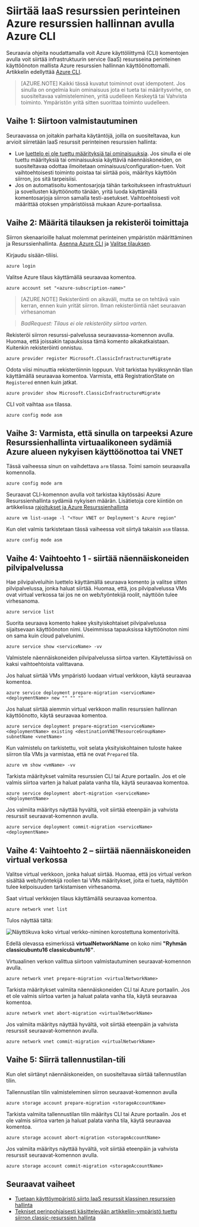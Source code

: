 <properties
    pageTitle="Siirtää IaaS resurssien perinteinen Azure resurssien hallinnan avulla Azure CLI | Microsoft Azure"
    description="Tässä artikkelissa käydään läpi resurssien ympäristö tuettu siirron classic-Azure resurssien hallinnan avulla Azure CLI"
    services="virtual-machines-linux"
    documentationCenter=""
    authors="cynthn"
    manager="timlt"
    editor=""
    tags="azure-resource-manager"/>

<tags
    ms.service="virtual-machines-linux"
    ms.workload="infrastructure-services"
    ms.tgt_pltfrm="vm-linux"
    ms.devlang="na"
    ms.topic="article"
    ms.date="07/19/2016"
    ms.author="cynthn"/>

# <a name="migrate-iaas-resources-from-classic-to-azure-resource-manager-by-using-azure-cli"></a>Siirtää IaaS resurssien perinteinen Azure resurssien hallinnan avulla Azure CLI

Seuraavia ohjeita noudattamalla voit Azure käyttöliittymä (CLI) komentojen avulla voit siirtää infrastruktuurin service (IaaS) resursseina perinteinen käyttöönoton mallista Azure resurssien hallinnan käyttöönottomalli. Artikkelin edellyttää [Azure CLI](../xplat-cli-install.md).

>[AZURE.NOTE] Kaikki tässä kuvatut toiminnot ovat idempotent. Jos sinulla on ongelmia kuin ominaisuus jota ei tueta tai määritysvirhe, on suositeltavaa valmisteleminen, yritä uudelleen Keskeytä tai Vahvista toiminto. Ympäristön yritä sitten suorittaa toiminto uudelleen.

## <a name="step-1-prepare-for-migration"></a>Vaihe 1: Siirtoon valmistautuminen

Seuraavassa on joitakin parhaita käytäntöjä, joilla on suositeltavaa, kun arvioit siirretään IaaS resurssit perinteinen resurssien hallinta:

- Lue [luettelo ei ole tuettu määrityksiä tai ominaisuuksia](virtual-machines-windows-migration-classic-resource-manager.md). Jos sinulla ei ole tuettu määrityksiä tai ominaisuuksia käyttäviä näennäiskoneiden, on suositeltavaa odottaa ilmoitetaan ominaisuus/configuration-tuen. Voit vaihtoehtoisesti toiminto poistaa tai siirtää pois, määritys käyttöön siirron, jos sitä tarpeisiisi.
-   Jos on automatisoitu komentosarjoja tähän tarkoitukseen infrastruktuuri ja sovellusten käyttöönotto tänään, yritä luoda käyttämällä komentosarjoja siirron samalla testi-asetukset. Vaihtoehtoisesti voit määrittää otoksen ympäristöissä mukaan Azure-portaalissa.

## <a name="step-2-set-your-subscription-and-register-the-provider"></a>Vaihe 2: Määritä tilauksen ja rekisteröi toimittaja

Siirron skenaarioille haluat molemmat perinteinen ympäristön määrittäminen ja Resurssienhallinta. [Asenna Azure CLI](../xplat-cli-install.md) ja [Valitse tilauksen](../xplat-cli-connect.md).

Kirjaudu sisään-tiliisi.
    
    azure login

Valitse Azure tilaus käyttämällä seuraavaa komentoa.

    azure account set "<azure-subscription-name>"

>[AZURE.NOTE] Rekisteröinti on aikaväli, mutta se on tehtävä vain kerran, ennen kuin yrität siirron. Ilman rekisteröintiä näet seuraavan virhesanoman 

>   *BadRequest: Tilaus ei ole rekisteröity siirtoa varten.* 

Rekisteröi siirron resurssi-palvelussa seuraavassa-komennon avulla. Huomaa, että joissakin tapauksissa tämä komento aikakatkaistaan. Kuitenkin rekisteröinti onnistuu.

    azure provider register Microsoft.ClassicInfrastructureMigrate

Odota viisi minuuttia rekisteröinnin loppuun. Voit tarkistaa hyväksynnän tilan käyttämällä seuraavaa komentoa. Varmista, että RegistrationState on `Registered` ennen kuin jatkat.

    azure provider show Microsoft.ClassicInfrastructureMigrate

CLI voit vaihtaa `asm` tilassa.

    azure config mode asm

## <a name="step-3-make-sure-you-have-enough-azure-resource-manager-virtual-machine-cores-in-the-azure-region-of-your-current-deployment-or-vnet"></a>Vaihe 3: Varmista, että sinulla on tarpeeksi Azure Resurssienhallinta virtuaalikoneen sydämiä Azure alueen nykyisen käyttöönottoa tai VNET

Tässä vaiheessa sinun on vaihdettava `arm` tilassa. Toimi samoin seuraavalla komennolla.

```
azure config mode arm
```

Seuraavat CLI-komennon avulla voit tarkistaa käytössäsi Azure Resurssienhallinta sydämiä nykyisen määrän. Lisätietoja core kiintiön on artikkelissa [rajoitukset ja Azure Resurssienhallinta](../articles/azure-subscription-service-limits.md#limits-and-the-azure-resource-manager)

```
azure vm list-usage -l "<Your VNET or Deployment's Azure region"
```

Kun olet valmis tarkistetaan tässä vaiheessa voit siirtyä takaisin `asm` tilassa.

    azure config mode asm


## <a name="step-4-option-1---migrate-virtual-machines-in-a-cloud-service"></a>Vaihe 4: Vaihtoehto 1 - siirtää näennäiskoneiden pilvipalvelussa 

Hae pilvipalveluihin luettelo käyttämällä seuraava komento ja valitse sitten pilvipalvelussa, jonka haluat siirtää. Huomaa, että, jos pilvipalvelussa VMs ovat virtual verkossa tai jos ne on web/työntekijä roolit, näyttöön tulee virhesanoma.

    azure service list

Suorita seuraava komento hakee yksityiskohtaiset pilvipalvelussa sijaitsevaan käyttöönoton nimi. Useimmissa tapauksissa käyttöönoton nimi on sama kuin cloud palvelunimi.

    azure service show <serviceName> -vv

Valmistele näennäiskoneiden pilvipalvelussa siirtoa varten. Käytettävissä on kaksi vaihtoehtoista valittavana.

Jos haluat siirtää VMs ympäristö luodaan virtual verkkoon, käytä seuraavaa komentoa.

    azure service deployment prepare-migration <serviceName> <deploymentName> new "" "" ""

Jos haluat siirtää aiemmin virtual verkkoon mallin resurssien hallinnan käyttöönotto, käytä seuraavaa komentoa.

    azure service deployment prepare-migration <serviceName> <deploymentName> existing <destinationVNETResourceGroupName> subnetName <vnetName>

Kun valmistelu on tarkistettu, voit selata yksityiskohtainen tuloste hakee siirron tila VMs ja varmistaa, että ne ovat `Prepared` tila.

    azure vm show <vmName> -vv

Tarkista määritykset valmiita resurssien CLI tai Azure portaalin. Jos et ole valmis siirtoa varten ja haluat palata vanha tila, käytä seuraavaa komentoa.

    azure service deployment abort-migration <serviceName> <deploymentName>

Jos valmiita määritys näyttää hyvältä, voit siirtää eteenpäin ja vahvista resurssit seuraavat-komennon avulla.

    azure service deployment commit-migration <serviceName> <deploymentName>


    
## <a name="step-4-option-2----migrate-virtual-machines-in-a-virtual-network"></a>Vaihe 4: Vaihtoehto 2 – siirtää näennäiskoneiden virtual verkossa

Valitse virtual verkkoon, jonka haluat siirtää. Huomaa, että jos virtual verkon sisältää web/työntekijä roolien tai VMs määritykset, joita ei tueta, näyttöön tulee kelpoisuuden tarkistamisen virhesanoma.

Saat virtual verkkojen tilaus käyttämällä seuraavaa komentoa.

    azure network vnet list
    
Tulos näyttää tältä:

![Näyttökuva koko virtual verkko-niminen korostettuna komentoriviltä.](./media/virtual-machines-linux-cli-migration-classic-resource-manager/vnet.png)

Edellä olevassa esimerkissä **virtualNetworkName** on koko nimi **"Ryhmän classicubuntu16 classicubuntu16"**.

Virtuaalinen verkon valittua siirtoon valmistautuminen seuraavat-komennon avulla.

    azure network vnet prepare-migration <virtualNetworkName>

Tarkista määritykset valmiita näennäiskoneiden CLI tai Azure portaalin. Jos et ole valmis siirtoa varten ja haluat palata vanha tila, käytä seuraavaa komentoa.

    azure network vnet abort-migration <virtualNetworkName>

Jos valmiita määritys näyttää hyvältä, voit siirtää eteenpäin ja vahvista resurssit seuraavat-komennon avulla.

    azure network vnet commit-migration <virtualNetworkName>

## <a name="step-5-migrate-a-storage-account"></a>Vaihe 5: Siirrä tallennustilan-tili

Kun olet siirtänyt näennäiskoneiden, on suositeltavaa siirtää tallennustilan tilin.

Tallennustilan tilin valmisteleminen siirron seuraavat-komennon avulla

    azure storage account prepare-migration <storageAccountName>

Tarkista valmiita tallennustilan tilin määritys CLI tai Azure portaalin. Jos et ole valmis siirtoa varten ja haluat palata vanha tila, käytä seuraavaa komentoa.

    azure storage account abort-migration <storageAccountName>

Jos valmiita määritys näyttää hyvältä, voit siirtää eteenpäin ja vahvista resurssit seuraavat-komennon avulla.

    azure storage account commit-migration <storageAccountName>

## <a name="next-steps"></a>Seuraavat vaiheet

- [Tuetaan käyttöympäristö siirto IaaS resurssit klassinen resurssien hallinta](virtual-machines-windows-migration-classic-resource-manager.md)
- [Tekniset perinpohjaisesti käsittelevään artikkeliin-ympäristö tuettu siirron classic-resurssien hallinta](virtual-machines-windows-migration-classic-resource-manager-deep-dive.md)
